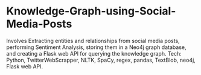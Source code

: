 # Knowledge-Graph-using-Social-Media-Posts
Involves Extracting entities and relationships from social media posts, performing Sentiment
Analysis, storing them in a Neo4j graph database, and creating a Flask web API for querying the knowledge graph. Tech:
Python, TwitterWebScrapper, NLTK, SpaCy, regex, pandas, TextBlob, neo4j, Flask web API. 
